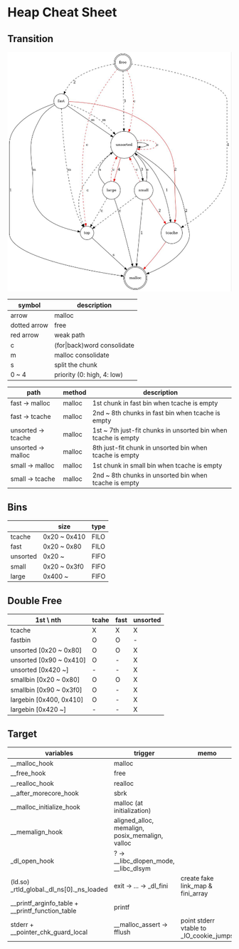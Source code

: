# Heap Cheat Sheet

## Transition
![heap_trans](./heap_trans.jpg)

| symbol       | description                 |
| ------------ | --------------------------- |
| arrow        | malloc                      |
| dotted arrow | free                        |
| red arrow    | weak path                   |
| c            | (for\|back)word consolidate |
| m            | malloc consolidate          |
| s            | split the chunk             |
| 0 ~ 4        | priority (0: high, 4: low)  |

| path                   | method | description                                                    |
| ---------------------- | ------ | -------------------------------------------------------------- |
| fast &rarr; malloc     | malloc | 1st chunk in fast bin when tcache is empty                     |
| fast &rarr; tcache     | malloc | 2nd ~ 8th chunks in fast bin when tcache is empty              |
| unsorted &rarr; tcache | malloc | 1st ~ 7th just-fit chunks in unsorted bin when tcache is empty |
| unsorted &rarr; malloc | malloc | 8th just-fit chunk in unsorted bin when tcache is empty        |
| small &rarr; malloc    | malloc | 1st chunk in small bin when tcache is empty                    |
| small &rarr; tcache    | malloc | 2nd ~ 8th chunks in unsorted bin when tcache is empty          |

## Bins
|          | size         | type |
| -------- | ------------ | ---- |
| tcache   | 0x20 ~ 0x410 | FILO |
| fast     | 0x20 ~ 0x80  | FILO |
| unsorted | 0x20 ~       | FIFO |
| small    | 0x20 ~ 0x3f0 | FIFO |
| large    | 0x400 ~      | FIFO |

## Double Free
| 1st \ nth               | tcahe | fast | unsorted |
| ----------------------- | ----- | ---- | -------- |
| tcache                  | X     | X    | X        |
| fastbin                 | O     | O    | -        |
| unsorted [0x20 ~ 0x80]  | O     | O    | X        |
| unsorted [0x90 ~ 0x410] | O     | -    | X        |
| unsorted [0x420 ~]      | -     | -    | X        |
| smallbin [0x20 ~ 0x80]  | O     | O    | X        |
| smallbin [0x90 ~ 0x3f0] | O     | -    | X        |
| largebin [0x400, 0x410] | O     | -    | X        |
| largebin [0x420 ~]      | -     | -    | X        |

## Target
| variables                                        | trigger                                         | memo                                    |
| ------------------------------------------------ | ----------------------------------------------- | --------------------------------------- |
| __malloc_hook                                    | malloc                                          |                                         |
| __free_hook                                      | free                                            |                                         |
| __realloc_hook                                   | realloc                                         |                                         |
| __after_morecore_hook                            | sbrk                                            |                                         |
| __malloc_initialize_hook                         | malloc (at initialization)                      |                                         |
| __memalign_hook                                  | aligned_alloc, memalign, posix_memalign, valloc |                                         |
| _dl_open_hook                                    | ? &rarr; __libc_dlopen_mode, __libc_dlsym       |                                         |
| (ld.so) _rtld_global._dl_ns[0]._ns_loaded        | exit &rarr; ... &rarr; _dl_fini                 | create fake link_map & fini_array       |
| __printf_arginfo_table + __printf_function_table | printf                                          |                                         |
| stderr + __pointer_chk_guard_local               | __malloc_assert &rarr; fflush                   | point stderr vtable to _IO_cookie_jumps |

